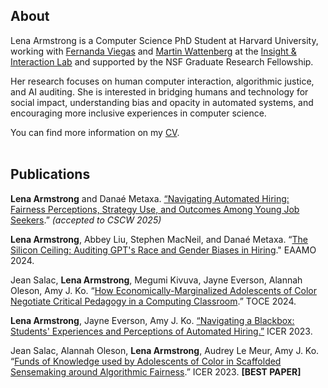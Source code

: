 ## About
Lena Armstrong is a Computer Science PhD Student at Harvard University, working with [Fernanda Viegas](http://www.fernandaviegas.com/about) 
and [Martin Wattenberg](https://www.bewitched.com/) at the [Insight & Interaction Lab](https://insight.seas.harvard.edu/) and supported by
the NSF Graduate Research Fellowship.

Her research focuses on human computer interaction, algorithmic justice, and AI auditing. She is interested in bridging humans and technology for social impact, understanding bias and opacity in automated systems, and encouraging more inclusive experiences in computer science.
 
You can find more information on my [CV](CV.pdf).
<br><br>

## Publications

**Lena Armstrong** and Danaé Metaxa. [“Navigating Automated Hiring: Fairness Perceptions, Strategy Use, and Outcomes Among Young Job Seekers](https://arxiv.org/pdf/2502.05099).” _(accepted to CSCW 2025)_

**Lena Armstrong**, Abbey Liu, Stephen MacNeil, and Danaé Metaxa. “[The Silicon Ceiling: Auditing GPT's Race and Gender Biases in Hiring](https://doi.org/10.1145/3689904.3694699)." EAAMO 2024.

Jean Salac, **Lena Armstrong**, Megumi Kivuva, Jayne Everson, Alannah Oleson, Amy J. Ko. “[How Economically-Marginalized Adolescents of Color Negotiate Critical
Pedagogy in a Computing Classroom](https://dl.acm.org/doi/pdf/10.1145/3702330).” TOCE 2024.

**Lena Armstrong**, Jayne Everson, Amy J. Ko. [“Navigating a Blackbox: Students' Experiences and Perceptions of Automated Hiring.”](https://faculty.washington.edu/ajko/papers/Armstrong2023AutomatedHiring.pdf) ICER 2023. 

Jean Salac, Alannah Oleson, **Lena Armstrong**, Audrey Le Meur, Amy J. Ko. “[Funds of Knowledge used by Adolescents of Color in Scaffolded Sensemaking around Algorithmic Fairness](https://faculty.washington.edu/ajko/papers/Salac2023AdolescentAlgorithmicFairness.pdf).” ICER 2023. **[BEST PAPER]**
<br>
<br>
